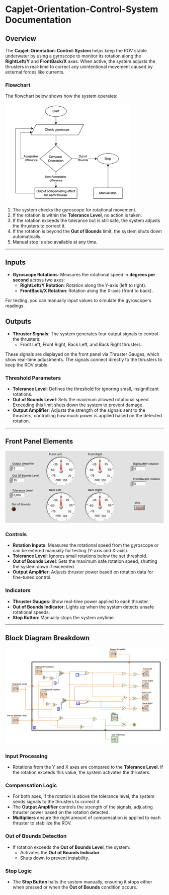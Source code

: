 # Capjet-Orientation-Control-System Documentation

## Overview

The **Capjet-Orientation-Control-System** helps keep the ROV stable underwater by using a gyroscope to monitor its rotation along the **RightLeft/Y** and **FrontBack/X** axes. When active, the system adjusts the thrusters in real-time to correct any unintentional movement caused by external forces like currents.

### Flowchart

The flowchart below shows how the system operates:

<img src="./img/FlowChart.png" alt="Flowchart" width="400"/>

1. The system checks the gyroscope for rotational movement.
2. If the rotation is within the **Tolerance Level**, no action is taken.
3. If the rotation exceeds the tolerance but is still safe, the system adjusts the thrusters to correct it.
4. If the rotation is beyond the **Out of Bounds** limit, the system shuts down automatically.
5. Manual stop is also available at any time.

---

## Inputs

- **Gyroscope Rotations**: Measures the rotational speed in **degrees per second** across two axes:
  - **RightLeft/Y Rotation**: Rotation along the Y-axis (left to right).
  - **FrontBack/X Rotation**: Rotation along the X-axis (front to back).

For testing, you can manually input values to simulate the gyroscope's readings.

## Outputs

- **Thruster Signals**: The system generates four output signals to control the thrusters:
  - Front Left, Front Right, Back Left, and Back Right thrusters.

These signals are displayed on the front panel via Thruster Gauges, which show real-time adjustments. The signals connect directly to the thrusters to keep the ROV stable.

### Threshold Parameters

- **Tolerance Level**: Defines the threshold for ignoring small, insignificant rotations.
- **Out of Bounds Level**: Sets the maximum allowed rotational speed. Exceeding this limit shuts down the system to prevent damage.
- **Output Amplifier**: Adjusts the strength of the signals sent to the thrusters, controlling how much power is applied based on the detected rotation.

---

## Front Panel Elements

<img src="./img/labViewPanel.png" alt="labViewPanel" width="550"/>

### Controls

- **Rotation Inputs**: Measures the rotational speed from the gyroscope or can be entered manually for testing (Y-axis and X-axis).
- **Tolerance Level**: Ignores small rotations below the set threshold.
- **Out of Bounds Level**: Sets the maximum safe rotation speed, shutting the system down if exceeded.
- **Output Amplifier**: Adjusts thruster power based on rotation data for fine-tuned control.

### Indicators

- **Thruster Gauges**: Show real-time power applied to each thruster.
- **Out of Bounds Indicator**: Lights up when the system detects unsafe rotational speeds.
- **Stop Button**: Manually stops the system anytime.

---

## Block Diagram Breakdown

<img src="./img/labViewBlockDiagram.png" alt="labViewBlockDiagram" width="550"/>

### Input Processing

- Rotations from the Y and X axes are compared to the **Tolerance Level**. If the rotation exceeds this value, the system activates the thrusters.

### Compensation Logic

- For both axes, if the rotation is above the tolerance level, the system sends signals to the thrusters to correct it.
- The **Output Amplifier** controls the strength of the signals, adjusting thruster power based on the rotation detected.
- **Multipliers** ensure the right amount of compensation is applied to each thruster to stabilize the ROV.

### Out of Bounds Detection

- If rotation exceeds the **Out of Bounds Level**, the system:
  - Activates the **Out of Bounds Indicator**.
  - Shuts down to prevent instability.

### Stop Logic

- The **Stop Button** halts the system manually, ensuring it stops either when pressed or when the **Out of Bounds** condition occurs.